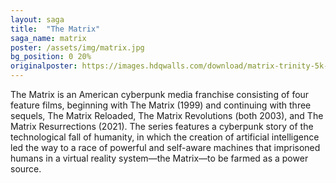 ```yaml
---
layout: saga
title:  "The Matrix"
saga_name: matrix
poster: /assets/img/matrix.jpg
bg_position: 0 20%
originalposter: https://images.hdqwalls.com/download/matrix-trinity-5k-yq-1920x1080.jpg
---
```

The Matrix is an American cyberpunk media franchise consisting of four feature films, beginning with The Matrix (1999) and continuing with three sequels, The Matrix Reloaded, The Matrix Revolutions (both 2003), and The Matrix Resurrections (2021).
The series features a cyberpunk story of the technological fall of humanity, in which the creation of artificial intelligence led the way to a race of powerful and self-aware machines that imprisoned humans in a virtual reality system—the Matrix—to be farmed as a power source.